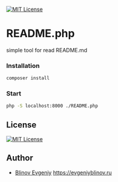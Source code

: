 [![MIT License][license-image]][license-url]

# README.php
simple tool for read README.md

### Installation
```sh
composer install
```

### Start
```sh
php -S localhost:8000 ./README.php
```

## License

[![MIT License][license-image]][license-url]

## Author

- [Blinov Evgeniy](mailto:evgeniy_blinov@mail.ru) <https://evgeniyblinov.ru>

[license-image]: http://img.shields.io/badge/license-MIT-blue.svg?style=flat
[license-url]: LICENSE
